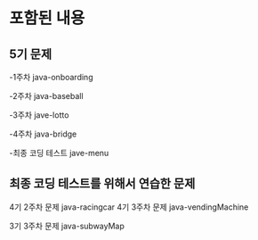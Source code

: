 # 포함된 내용

## 5기 문제

-1주차 java-onboarding

-2주차 java-baseball

-3주차 jave-lotto

-4주차 java-bridge

-최종 코딩 테스트 jave-menu


## 최종 코딩 테스트를 위해서 연습한 문제

4기 2주차 문제 java-racingcar
4기 3주차 문제 java-vendingMachine

3기 3주차 문제 java-subwayMap
